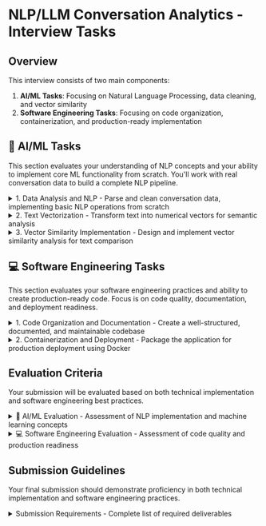 # NLP/LLM Conversation Analytics - Interview Tasks

## Overview
This interview consists of two main components:
1. **AI/ML Tasks**: Focusing on Natural Language Processing, data cleaning, and vector similarity
2. **Software Engineering Tasks**: Focusing on code organization, containerization, and production-ready implementation

## 🤖 AI/ML Tasks
This section evaluates your understanding of NLP concepts and your ability to implement core ML functionality from scratch. You'll work with real conversation data to build a complete NLP pipeline.

<details>
<summary>1. Data Analysis and NLP - Parse and clean conversation data, implementing basic NLP operations from scratch</summary>

**Requirements:**
- Parse the dataset from: [`data/groups/thisiscere/messages_thisiscere.csv`](https://github.com/cere-io/42-hackathon-nlp-llm-conversation-analytics/blob/master/data/groups/thisiscere/messages_thisiscere.csv)
- Implement data cleaning operations:
  - Handle missing values
  - Remove irrelevant columns
  - Format timestamps
  - Text cleaning (special characters, standardization)
  - Optional: Implement spam message detection and filtering
- Implement text tokenization from scratch:
  - Handle word boundaries
  - Process punctuation and special characters
  - Manage case sensitivity
  - Optional: stop words removal, contraction handling
- Document your NLP pipeline decisions
</details>

<details>
<summary>2. Text Vectorization - Transform text into numerical vectors for semantic analysis</summary>

**Requirements:**
- Implement text vectorization functionality
- Choose and implement an appropriate vectorization method
- Consider dimensionality of the output vectors

**Questions to Consider** ❓
- What vectorization approach would you choose for this use case?
- How would you handle the vocabulary and embedding dimensions?
- How would you evaluate the quality of your vector representations?
</details>

<details>
<summary>3. Vector Similarity Implementation - Design and implement vector similarity analysis for text comparison</summary>

**Requirements:**
- Implement vector similarity analysis
- Function specifications:
  - Vector input handling
  - Edge case management
  - Similarity score calculation
- Optional enhancements:
  - Explore different similarity metrics
  - Comparative analysis of approaches
  - Performance optimization

**Questions to Consider** ❓
- Which similarity metric would be most appropriate for text vectors and why?
- How would you handle different vector dimensions?
- What are your options for vector storage and retrieval?
- How would you scale this for a large number of vectors?
</details>

## 💻 Software Engineering Tasks
This section evaluates your software engineering practices and ability to create production-ready code. Focus is on code quality, documentation, and deployment readiness.

<details>
<summary>1. Code Organization and Documentation - Create a well-structured, documented, and maintainable codebase</summary>

**Requirements:**
- Clear project structure
- Comprehensive README with:
  - Project overview
  - Setup instructions
  - Usage examples
- Well-documented code with:
  - Function documentation
  - Type hints
  - Inline comments for complex logic
- Dependencies management:
  - requirements.txt or environment.yml
  - Version specifications

**Questions to Consider** ❓
- How would you ensure your script runs consistently across different machines?
- What steps would you take to make the codebase maintainable?
- How would you handle version conflicts between dependencies?
</details>

<details>
<summary>2. Containerization and Deployment - Package the application for production deployment using Docker</summary>

**Requirements:**
- Docker implementation:
  - Efficient Dockerfile
  - Clear build instructions
  - Runtime configuration
- Environment handling:
  - Configuration management
  - Environment variables
  - Resource considerations
</details>

## Evaluation Criteria
Your submission will be evaluated based on both technical implementation and software engineering best practices.

<details>
<summary>🤖 AI/ML Evaluation - Assessment of NLP implementation and machine learning concepts</summary>

- Understanding of NLP concepts
- Data cleaning methodology
- Vectorization approach
- Vector similarity implementation
- Algorithm efficiency
- Edge case handling in ML context
</details>

<details>
<summary>💻 Software Engineering Evaluation - Assessment of code quality and production readiness</summary>

- Code quality and organization
- Documentation completeness
- Docker implementation
- Production readiness
- Best practices adherence
</details>

## Submission Guidelines
Your final submission should demonstrate proficiency in both technical implementation and software engineering practices.

<details>
<summary>Submission Requirements - Complete list of required deliverables</summary>

1. **AI/ML Deliverables:**
   - Data processing pipeline
   - NLP implementation
   - Vectorization implementation
   - Vector similarity functions
   - Analysis documentation

2. **Software Engineering Deliverables:**
   - Complete codebase
   - Docker configuration
   - Documentation
   - Requirements specification 
